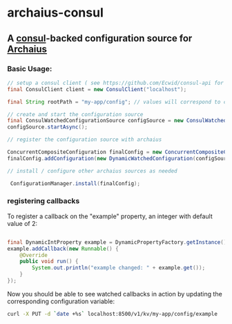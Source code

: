 # archaius-consul


## A [consul](https://www.consul.io/)-backed configuration source for [Archaius](https://github.com/Netflix/archaius)

### Basic Usage:

```java
// setup a consul client ( see https://github.com/Ecwid/consul-api for more info)
final ConsulClient client = new ConsulClient("localhost");

final String rootPath = "my-app/config"; // values will correspond to consul values stored at /v1/kv/my-app/config

// create and start the configuration source
final ConsulWatchedConfigurationSource configSource = new ConsulWatchedConfigurationSource(rootPath, client);
configSource.startAsync();

// register the configuration source with archaius

ConcurrentCompositeConfiguration finalConfig = new ConcurrentCompositeConfiguration();
finalConfig.addConfiguration(new DynamicWatchedConfiguration(configSource), "consul-dynamic");

// install / configure other archaius sources as needed

 ConfigurationManager.install(finalConfig);

```

### registering callbacks

To register a callback on the "example" property, an integer with default value of 2:

```java

final DynamicIntProperty example = DynamicPropertyFactory.getInstance().getIntProperty("example", 2);
example.addCallback(new Runnable() {
    @Override
    public void run() {
        System.out.println("example changed: " + example.get());
    }
});
```

Now you should be able to see watched callbacks in action by updating the corresponding configuration variable:

```bash
curl -X PUT -d `date +%s` localhost:8500/v1/kv/my-app/config/example
```
